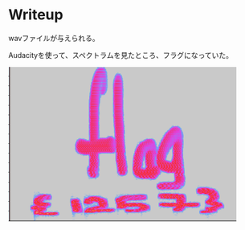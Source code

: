 # Writeup

wavファイルが与えられる。

Audacityを使って、スペクトラムを見たところ、フラグになっていた。

![](img/2021-10-16-16-44-15.png)

<!-- flag{1257} -->